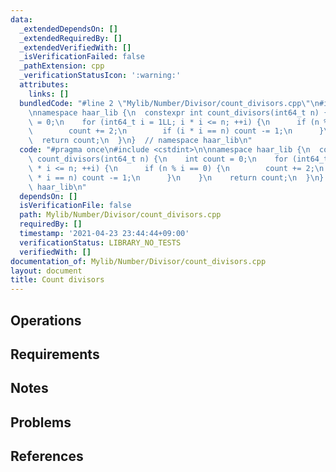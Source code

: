 ```yaml
---
data:
  _extendedDependsOn: []
  _extendedRequiredBy: []
  _extendedVerifiedWith: []
  _isVerificationFailed: false
  _pathExtension: cpp
  _verificationStatusIcon: ':warning:'
  attributes:
    links: []
  bundledCode: "#line 2 \"Mylib/Number/Divisor/count_divisors.cpp\"\n#include <cstdint>\n\
    \nnamespace haar_lib {\n  constexpr int count_divisors(int64_t n) {\n    int count\
    \ = 0;\n    for (int64_t i = 1LL; i * i <= n; ++i) {\n      if (n % i == 0) {\n\
    \        count += 2;\n        if (i * i == n) count -= 1;\n      }\n    }\n  \
    \  return count;\n  }\n}  // namespace haar_lib\n"
  code: "#pragma once\n#include <cstdint>\n\nnamespace haar_lib {\n  constexpr int\
    \ count_divisors(int64_t n) {\n    int count = 0;\n    for (int64_t i = 1LL; i\
    \ * i <= n; ++i) {\n      if (n % i == 0) {\n        count += 2;\n        if (i\
    \ * i == n) count -= 1;\n      }\n    }\n    return count;\n  }\n}  // namespace\
    \ haar_lib\n"
  dependsOn: []
  isVerificationFile: false
  path: Mylib/Number/Divisor/count_divisors.cpp
  requiredBy: []
  timestamp: '2021-04-23 23:44:44+09:00'
  verificationStatus: LIBRARY_NO_TESTS
  verifiedWith: []
documentation_of: Mylib/Number/Divisor/count_divisors.cpp
layout: document
title: Count divisors
---
```


## Operations

## Requirements

## Notes

## Problems

## References
